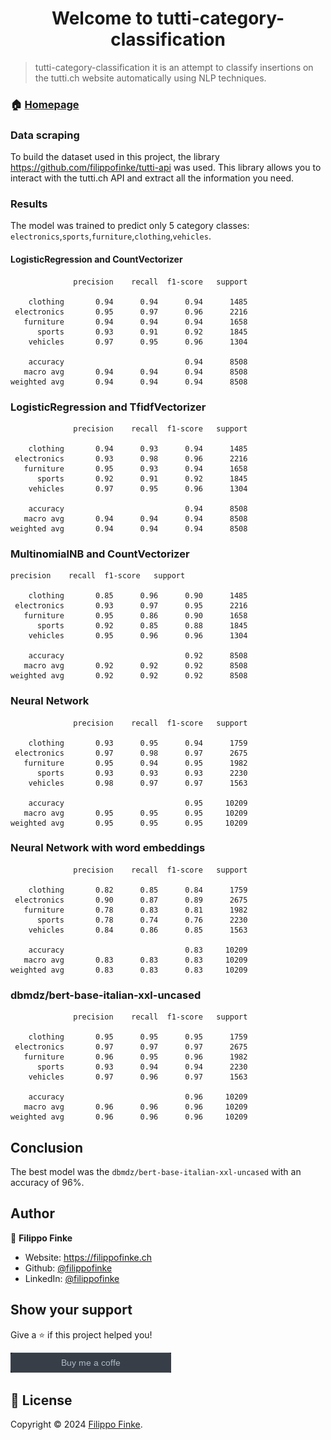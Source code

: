 <h1 align="center">Welcome to tutti-category-classification</h1>

> tutti-category-classification it is an attempt to classify insertions on the tutti.ch website automatically using NLP techniques.

### 🏠 [Homepage](https://github.com/filippofinke/tutti-category-classification)

### Data scraping

To build the dataset used in this project, the library https://github.com/filippofinke/tutti-api was used. This library allows you to interact with the tutti.ch API and extract all the information you need.

### Results

The model was trained to predict only 5 category classes: `electronics`,`sports`,`furniture`,`clothing`,`vehicles`.

#### LogisticRegression and CountVectorizer

```
              precision    recall  f1-score   support

    clothing       0.94      0.94      0.94      1485
 electronics       0.95      0.97      0.96      2216
   furniture       0.94      0.94      0.94      1658
      sports       0.93      0.91      0.92      1845
    vehicles       0.97      0.95      0.96      1304

    accuracy                           0.94      8508
   macro avg       0.94      0.94      0.94      8508
weighted avg       0.94      0.94      0.94      8508
```

### LogisticRegression and TfidfVectorizer

```
              precision    recall  f1-score   support

    clothing       0.94      0.93      0.94      1485
 electronics       0.93      0.98      0.96      2216
   furniture       0.95      0.93      0.94      1658
      sports       0.92      0.91      0.92      1845
    vehicles       0.97      0.95      0.96      1304

    accuracy                           0.94      8508
   macro avg       0.94      0.94      0.94      8508
weighted avg       0.94      0.94      0.94      8508
```

### MultinomialNB and CountVectorizer

```
precision    recall  f1-score   support

    clothing       0.85      0.96      0.90      1485
 electronics       0.93      0.97      0.95      2216
   furniture       0.95      0.86      0.90      1658
      sports       0.92      0.85      0.88      1845
    vehicles       0.95      0.96      0.96      1304

    accuracy                           0.92      8508
   macro avg       0.92      0.92      0.92      8508
weighted avg       0.92      0.92      0.92      8508
```

### Neural Network

```
              precision    recall  f1-score   support

    clothing       0.93      0.95      0.94      1759
 electronics       0.97      0.98      0.97      2675
   furniture       0.95      0.94      0.95      1982
      sports       0.93      0.93      0.93      2230
    vehicles       0.98      0.97      0.97      1563

    accuracy                           0.95     10209
   macro avg       0.95      0.95      0.95     10209
weighted avg       0.95      0.95      0.95     10209

```

### Neural Network with word embeddings

```
              precision    recall  f1-score   support

    clothing       0.82      0.85      0.84      1759
 electronics       0.90      0.87      0.89      2675
   furniture       0.78      0.83      0.81      1982
      sports       0.78      0.74      0.76      2230
    vehicles       0.84      0.86      0.85      1563

    accuracy                           0.83     10209
   macro avg       0.83      0.83      0.83     10209
weighted avg       0.83      0.83      0.83     10209
```

### dbmdz/bert-base-italian-xxl-uncased

```
              precision    recall  f1-score   support

    clothing       0.95      0.95      0.95      1759
 electronics       0.97      0.97      0.97      2675
   furniture       0.96      0.95      0.96      1982
      sports       0.93      0.94      0.94      2230
    vehicles       0.97      0.96      0.97      1563

    accuracy                           0.96     10209
   macro avg       0.96      0.96      0.96     10209
weighted avg       0.96      0.96      0.96     10209
```

## Conclusion

The best model was the `dbmdz/bert-base-italian-xxl-uncased` with an accuracy of 96%.

## Author

👤 **Filippo Finke**

- Website: https://filippofinke.ch
- Github: [@filippofinke](https://github.com/filippofinke)
- LinkedIn: [@filippofinke](https://linkedin.com/in/filippofinke)

## Show your support

Give a ⭐️ if this project helped you!

<a href="https://www.buymeacoffee.com/filippofinke">
  <img src="https://github.com/filippofinke/filippofinke/raw/main/images/buymeacoffe.png" alt="Buy Me A McFlurry">
</a>

## 📝 License

Copyright © 2024 [Filippo Finke](https://github.com/filippofinke).<br />
